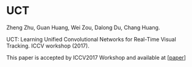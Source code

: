 # UCT
Zheng Zhu, Guan Huang, Wei Zou, Dalong Du, Chang Huang.

UCT: Learning Unified Convolutional Networks for Real-Time Visual Tracking. ICCV workshop (2017).

This paper is accepted by ICCV2017 Workshop and available at
[[paper](http://openaccess.thecvf.com/content_ICCV_2017_workshops/papers/w28/Zhu_UCT_Learning_Unified_ICCV_2017_paper.pdf)]
